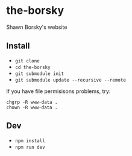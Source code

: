 # the-borsky
Shawn Borsky's website

## Install

- `git clone`
- `cd the-borsky`
- `git submodule init`
- `git submodule update --recursive --remote`

If you have file permisisons problems, try:

```
chgrp -R www-data .
chown -R www-data .
```

## Dev

- `npm install`
- `npm run dev`
